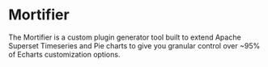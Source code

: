 # Mortifier
The Mortifier is a custom plugin generator tool built to extend Apache Superset Timeseries and Pie charts to give you granular control over ~95% of Echarts customization options.
